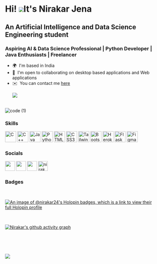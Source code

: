 # Hi! ![](https://user-images.githubusercontent.com/18350557/176309783-0785949b-9127-417c-8b55-ab5a4333674e.gif)It's Nirakar Jena


## An Artificial Intelligence and Data Science Engineering student

### Aspiring AI & Data Science Professional | Python Developer | Java Enthusiasts | Freelancer

* 🌍  I'm based in India
* 🤝  I'm open to collaborating on desktop based applications and Web applications
* ✉️  You can contact me [here](mailto:jenashubham60@gmail.com)
  </br></br>
<a href="https://github.com/nirakar24?tab=followers" target="_blank" rel="noreferrer"><img
src="https://img.shields.io/github/followers/nirakar24?logo=github&style=for-the-badge&color=0891b2&labelColor=1c1917" /></a>
</br></br>
  
![code (1)](https://media1.tenor.com/m/-buzIaq-QeoAAAAC/code-coding.gif)
  





### Skills


<p align="left">
<a href="https://docs.microsoft.com/en-us/cpp/?view=msvc-170" target="_blank" rel="noreferrer"><img src="https://raw.githubusercontent.com/danielcranney/readme-generator/main/public/icons/skills/c-colored.svg" width="36" height="36" alt="C" /></a>
<a href="https://docs.microsoft.com/en-us/cpp/?view=msvc-170" target="_blank" rel="noreferrer"><img src="https://raw.githubusercontent.com/danielcranney/readme-generator/main/public/icons/skills/cplusplus-colored.svg" width="36" height="36" alt="C++" /></a>
<a href="https://www.oracle.com/java/" target="_blank" rel="noreferrer"><img src="https://raw.githubusercontent.com/danielcranney/readme-generator/main/public/icons/skills/java-colored.svg" width="36" height="36" alt="Java" /></a>
<a href="https://www.python.org/" target="_blank" rel="noreferrer"><img src="https://raw.githubusercontent.com/danielcranney/readme-generator/main/public/icons/skills/python-colored.svg" width="36" height="36" alt="Python" /></a>
<a href="https://developer.mozilla.org/en-US/docs/Glossary/HTML5" target="_blank" rel="noreferrer"><img src="https://raw.githubusercontent.com/danielcranney/readme-generator/main/public/icons/skills/html5-colored.svg" width="36" height="36" alt="HTML5" /></a>
<a href="https://www.w3.org/TR/CSS/#css" target="_blank" rel="noreferrer"><img src="https://raw.githubusercontent.com/danielcranney/readme-generator/main/public/icons/skills/css3-colored.svg" width="36" height="36" alt="CSS3" /></a>
<a href="https://tailwindcss.com/" target="_blank" rel="noreferrer"><img src="https://raw.githubusercontent.com/danielcranney/readme-generator/main/public/icons/skills/tailwindcss-colored.svg" width="36" height="36" alt="TailwindCSS" /></a>
<a href="https://getbootstrap.com/" target="_blank" rel="noreferrer"><img src="https://raw.githubusercontent.com/danielcranney/readme-generator/main/public/icons/skills/bootstrap-colored.svg" width="36" height="36" alt="Bootstrap" /></a>
<a href="https://www.heroku.com/" target="_blank" rel="noreferrer"><img src="https://raw.githubusercontent.com/danielcranney/readme-generator/main/public/icons/skills/heroku-colored.svg" width="36" height="36" alt="Heroku" /></a>
<a href="https://flask.palletsprojects.com/en/2.0.x/" target="_blank" rel="noreferrer"><img src="https://raw.githubusercontent.com/danielcranney/readme-generator/main/public/icons/skills/flask-colored-dark.svg" width="36" height="36" alt="Flask" /></a>
<a href="https://www.figma.com/" target="_blank" rel="noreferrer"><img src="https://raw.githubusercontent.com/danielcranney/readme-generator/main/public/icons/skills/figma-colored.svg" width="36" height="36" alt="Figma" /></a>
</p>


### Socials

<p align="left"> <a href="https://discord.com/users/nirakar24" target="_blank" rel="noreferrer"><img src="https://raw.githubusercontent.com/danielcranney/readme-generator/main/public/icons/socials/discord.svg" width="32" height="32" /></a>    <a href="https://www.github.com/nirakar24" target="_blank" rel="noreferrer"><img src="https://raw.githubusercontent.com/danielcranney/readme-generator/main/public/icons/socials/github-dark.svg" width="32" height="32" /></a>     <a href="http://www.instagram.com/nirakar_24_" target="_blank" rel="noreferrer"><img src="https://raw.githubusercontent.com/danielcranney/readme-generator/main/public/icons/socials/instagram.svg" width="32" height="32" /></a>
<a href="https://www.hackerrank.com/jenashubham60" target="blank"><img src="https://raw.githubusercontent.com/rahuldkjain/github-profile-readme-generator/master/src/images/icons/Social/hackerrank.svg" alt="nirakar" height="32" width="32" /></a>
</p>

### Badges
<br />

[![An image of @nirakar24's Holopin badges, which is a link to view their full Holopin profile](https://holopin.me/nirakar24)](https://holopin.io/@nirakar24)<br /><br /><br />

[![Nirakar's github activity graph](https://github-readme-activity-graph.vercel.app/graph?username=nirakar24&theme=github-compact)](https://github.com/nirakar24)

<br /><br /><br />

![](https://komarev.com/ghpvc/?username=nirakar24&label=Visitor+Counter&style=for-the-badge&color=0c94b4)
